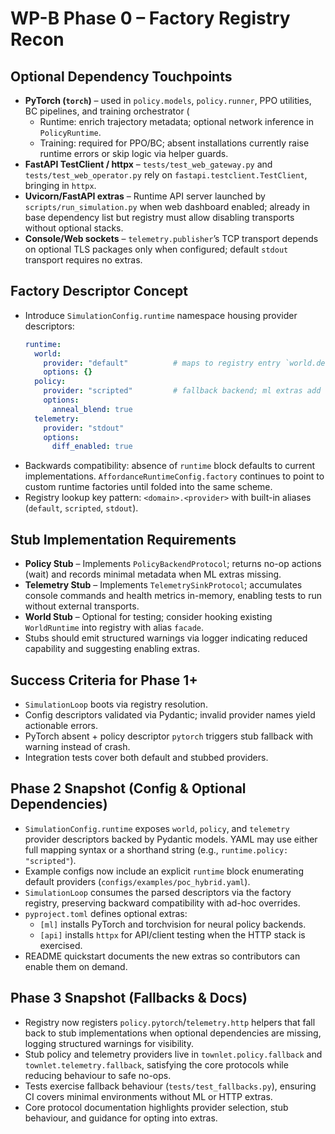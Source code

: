 # WP-B Phase 0 – Factory Registry Recon

## Optional Dependency Touchpoints
- **PyTorch (`torch`)** – used in `policy.models`, `policy.runner`, PPO utilities, BC pipelines, and training orchestrator (
  - Runtime: enrich trajectory metadata; optional network inference in `PolicyRuntime`.
  - Training: required for PPO/BC; absent installations currently raise runtime errors or skip logic via helper guards.
- **FastAPI TestClient / httpx** – `tests/test_web_gateway.py` and `tests/test_web_operator.py` rely on `fastapi.testclient.TestClient`, bringing in `httpx`.
- **Uvicorn/FastAPI extras** – Runtime API server launched by `scripts/run_simulation.py` when web dashboard enabled; already in base dependency list but registry must allow disabling transports without optional stacks.
- **Console/Web sockets** – `telemetry.publisher`’s TCP transport depends on optional TLS packages only when configured; default `stdout` transport requires no extras.

## Factory Descriptor Concept
- Introduce `SimulationConfig.runtime` namespace housing provider descriptors:
  ```yaml
  runtime:
    world:
      provider: "default"          # maps to registry entry `world.default`
      options: {}
    policy:
      provider: "scripted"         # fallback backend; ml extras add `pytorch`
      options:
        anneal_blend: true
    telemetry:
      provider: "stdout"
      options:
        diff_enabled: true
  ```
- Backwards compatibility: absence of `runtime` block defaults to current implementations. `AffordanceRuntimeConfig.factory` continues to point to custom runtime factories until folded into the same scheme.
- Registry lookup key pattern: `<domain>.<provider>` with built-in aliases (`default`, `scripted`, `stdout`).

## Stub Implementation Requirements
- **Policy Stub** – Implements `PolicyBackendProtocol`; returns no-op actions (wait) and records minimal metadata when ML extras missing.
- **Telemetry Stub** – Implements `TelemetrySinkProtocol`; accumulates console commands and health metrics in-memory, enabling tests to run without external transports.
- **World Stub** – Optional for testing; consider hooking existing `WorldRuntime` into registry with alias `facade`.
- Stubs should emit structured warnings via logger indicating reduced capability and suggesting enabling extras.

## Success Criteria for Phase 1+
- `SimulationLoop` boots via registry resolution.
- Config descriptors validated via Pydantic; invalid provider names yield actionable errors.
- PyTorch absent + policy descriptor `pytorch` triggers stub fallback with warning instead of crash.
- Integration tests cover both default and stubbed providers.

## Phase 2 Snapshot (Config & Optional Dependencies)
- `SimulationConfig.runtime` exposes `world`, `policy`, and `telemetry` provider descriptors backed by Pydantic models. YAML may use either full mapping syntax or a shorthand string (e.g., `runtime.policy: "scripted"`).
- Example configs now include an explicit `runtime` block enumerating default providers (`configs/examples/poc_hybrid.yaml`).
- `SimulationLoop` consumes the parsed descriptors via the factory registry, preserving backward compatibility with ad-hoc overrides.
- `pyproject.toml` defines optional extras:
  - `[ml]` installs PyTorch and torchvision for neural policy backends.
  - `[api]` installs `httpx` for API/client testing when the HTTP stack is exercised.
- README quickstart documents the new extras so contributors can enable them on demand.

## Phase 3 Snapshot (Fallbacks & Docs)
- Registry now registers `policy.pytorch`/`telemetry.http` helpers that fall back to stub implementations when optional dependencies are missing, logging structured warnings for visibility.
- Stub policy and telemetry providers live in `townlet.policy.fallback` and `townlet.telemetry.fallback`, satisfying the core protocols while reducing behaviour to safe no-ops.
- Tests exercise fallback behaviour (`tests/test_fallbacks.py`), ensuring CI covers minimal environments without ML or HTTP extras.
- Core protocol documentation highlights provider selection, stub behaviour, and guidance for opting into extras.
